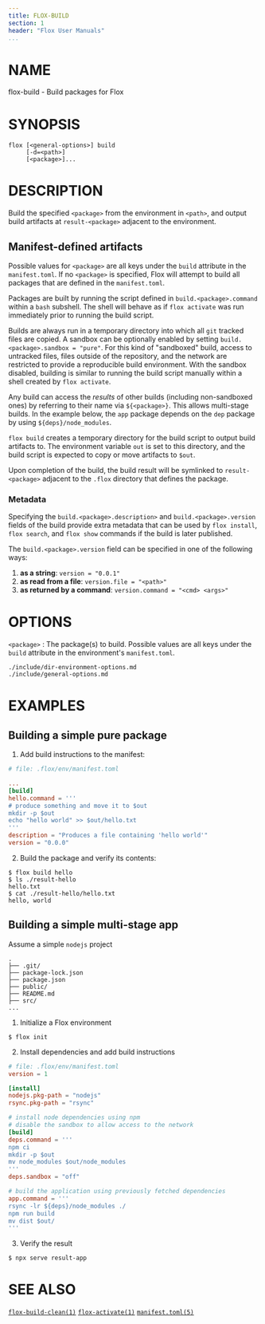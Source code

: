 ```yaml
---
title: FLOX-BUILD
section: 1
header: "Flox User Manuals"
...
```



# NAME

flox-build - Build packages for Flox


# SYNOPSIS

```
flox [<general-options>] build
     [-d=<path>]
     [<package>]...
```

# DESCRIPTION

Build the specified `<package>` from the environment in `<path>`,
and output build artifacts at `result-<package>` adjacent to the environment.

## Manifest-defined artifacts

Possible values for `<package>` are all keys under the `build` attribute
in the `manifest.toml`.
If no `<package>` is specified, Flox will attempt to build all packages
that are defined in the `manifest.toml`.

Packages are built by running the script defined in `build.<package>.command`
within a `bash` subshell.
The shell will behave as if `flox activate` was run immediately prior to
running the build script.

Builds are always run in a temporary directory into which all `git` tracked
files are copied.
A sandbox can be optionally enabled by setting
`build.<package>.sandbox = "pure"`.
For this kind of "sandboxed" build, access to untracked files, files outside of
the repository, and the network are restricted to provide a reproducible build
environment.
With the sandbox disabled, building is similar to running the build script
manually within a shell created by `flox activate`.

Any build can access the _results_ of other builds (including non-sandboxed
ones) by referring to their name via `${<package>}`.
This allows multi-stage builds.
In the example below, the `app` package depends on the `dep` package
by using `${deps}/node_modules`.

`flox build` creates a temporary directory for the build script
to output build artifacts to.
The environment variable `out` is set to this directory,
and the build script is expected to copy or move artifacts to `$out`.

Upon completion of the build, the build result will be symlinked to
`result-<package>` adjacent to the `.flox` directory that defines the package.

### Metadata

Specifying the `build.<package>.description>` and `build.<package>.version`
fields of the build provide extra metadata that can be used by `flox install`,
`flox search`, and `flox show` commands if the build is later published.

The `build.<package>.version` field can be specified in one of the following ways:

1. **as a string**: `version = "0.0.1"`
1. **as read from a file**: `version.file = "<path>"`
1. **as returned by a command**: `version.command = "<cmd> <args>"`

# OPTIONS

`<package>`
:   The package(s) to build.
    Possible values are all keys under the `build` attribute
    in the environment's `manifest.toml`.


```{.include}
./include/dir-environment-options.md
./include/general-options.md
```

# EXAMPLES

## Building a simple pure package

1. Add build instructions to the manifest:

```toml
# file: .flox/env/manifest.toml

...
[build]
hello.command = '''
# produce something and move it to $out
mkdir -p $out
echo "hello world" >> $out/hello.txt
'''
description = "Produces a file containing 'hello world'"
version = "0.0.0"
```

2. Build the package and verify its contents:

```
$ flox build hello
$ ls ./result-hello
hello.txt
$ cat ./result-hello/hello.txt
hello, world
```

## Building a simple multi-stage app

Assume a simple `nodejs` project

```
.
├── .git/
├── package-lock.json
├── package.json
├── public/
├── README.md
├── src/
...
```

1. Initialize a Flox environment

```shell
$ flox init
```

2. Install dependencies and add build instructions

```toml
# file: .flox/env/manifest.toml
version = 1

[install]
nodejs.pkg-path = "nodejs"
rsync.pkg-path = "rsync"

# install node dependencies using npm
# disable the sandbox to allow access to the network
[build]
deps.command = '''
npm ci
mkdir -p $out
mv node_modules $out/node_modules
'''
deps.sandbox = "off"

# build the application using previously fetched dependencies
app.command = '''
rsync -lr ${deps}/node_modules ./
npm run build
mv dist $out/
'''
```

3. Verify the result

```shell
$ npx serve result-app
```

# SEE ALSO

[`flox-build-clean(1)`](./flox-build-clean.md)
[`flox-activate(1)`](./flox-activate.md)
[`manifest.toml(5)`](./manifest.toml.md)
